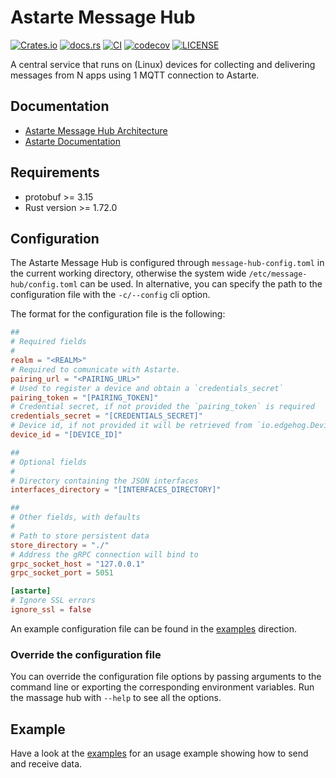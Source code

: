 <!---
  Copyright 2022 SECO Mind Srl

  SPDX-License-Identifier: Apache-2.0
-->

# Astarte Message Hub

[![Crates.io](https://img.shields.io/crates/v/astarte-message-hub)](https://crates.io/crates/astarte-message-hub)
[![docs.rs](https://img.shields.io/docsrs/astarte-message-hub)](https://docs.rs/astarte-message-hub/)
[![CI](https://github.com/astarte-platform/astarte-message-hub/actions/workflows/ci.yaml/badge.svg?branch=master)](https://github.com/astarte-platform/astarte-message-hub/actions/workflows/ci.yaml?branch=master)
[![codecov](https://codecov.io/gh/astarte-platform/astarte-message-hub/branch/master/graph/badge.svg)](https://app.codecov.io/gh/astarte-message-hub)
[![LICENSE](https://img.shields.io/github/license/astarte-platform/astarte-message-hub)](./LICENSE)

A central service that runs on (Linux) devices for collecting and delivering messages from N apps
using 1 MQTT connection to Astarte.

## Documentation

- [Astarte Message Hub Architecture](https://github.com/astarte-platform/astarte-message-hub/blob/master/docs/ARCHITECTURE.md)
- [Astarte Documentation](https://docs.astarte-platform.org/latest/001-intro_user.html)

## Requirements

- protobuf >= 3.15
- Rust version >= 1.72.0

## Configuration

The Astarte Message Hub is configured through `message-hub-config.toml` in the current working
directory, otherwise the system wide `/etc/message-hub/config.toml` can be used. In alternative, you
can specify the path to the configuration file with the `-c/--config` cli option.

The format for the configuration file is the following:

```toml
##
# Required fields
#
realm = "<REALM>"
# Required to comunicate with Astarte.
pairing_url = "<PAIRING_URL>"
# Used to register a device and obtain a `credentials_secret`
pairing_token = "[PAIRING_TOKEN]"
# Credential secret, if not provided the `pairing_token` is required
credentials_secret = "[CREDENTIALS_SECRET]"
# Device id, if not provided it will be retrieved from `io.edgehog.Device` dbus-service
device_id = "[DEVICE_ID]"

##
# Optional fields
#
# Directory containing the JSON interfaces
interfaces_directory = "[INTERFACES_DIRECTORY]"

##
# Other fields, with defaults
#
# Path to store persistent data
store_directory = "./"
# Address the gRPC connection will bind to
grpc_socket_host = "127.0.0.1"
grpc_socket_port = 5051

[astarte]
# Ignore SSL errors
ignore_ssl = false
```

An example configuration file can be found in the
[examples](https://github.com/astarte-platform/astarte-message-hub/blob/master/examples/message-hub-config.toml)
direction.

### Override the configuration file

You can override the configuration file options by passing arguments to the command line or
exporting the corresponding environment variables. Run the massage hub with `--help` to see all the
options.

## Example

Have a look at the
[examples](https://github.com/astarte-platform/astarte-message-hub/blob/master/examples/) for an
usage example showing how to send and receive data.
